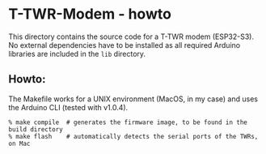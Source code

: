 # T-TWR-Modem - howto

This directory contains the source code for a T-TWR modem
(ESP32-S3). No external dependencies have to be installed as all
required Arduino libraries are included in the ```lib``` directory.

## Howto:

The Makefile works for a UNIX environment (MacOS, in my case) and uses
the Arduino CLI (tested with v1.0.4).

```
% make compile  # generates the firmware image, to be found in the build directory
% make flash    # automatically detects the serial ports of the TWRs, on Mac
```
